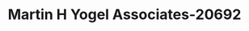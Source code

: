 ---
f_zip-code: 2130
f_state-code: MA
title: Martin H Yogel Associates-20692
f_phone: 617-522-0799
f_city-only: Jamaica Plain
f_address: 3213 Washington Street Jamaica Plain
f_location-unique-id: '20692'
slug: martin-h-yogel-associates-20692
updated-on: '2024-05-30T13:46:58.046Z'
created-on: '2024-05-30T13:36:59.803Z'
published-on: '2024-05-30T13:54:32.469Z'
f_city-state: cms/city/jamaica-plain-ma.md
f_company: cms/company/martin-h-yogel-associates.md
f_state: cms/state/massachusetts.md
layout: '[payday-loan].html'
tags: payday-loan
---